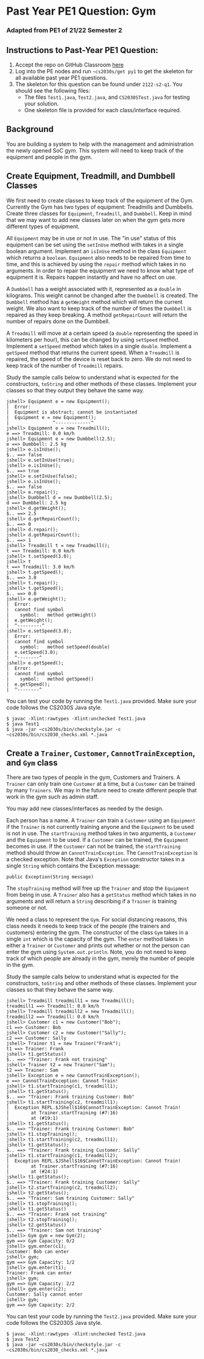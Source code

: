 # Past Year PE1 Question: Gym

### Adapted from PE1 of 21/22 Semester 2

## Instructions to Past-Year PE1 Question:

1. Accept the repo on GitHub Classroom [here](https://classroom.github.com/a/I14UFZpY)
2. Log into the PE nodes and run `~cs2030s/get py1` to get the skeleton for all available past year PE1 questions.
3. The skeleton for this question can be found under `2122-s2-q1`.  You should see the following files:
    - The files `Test1.java`, `Test2.java`, and `CS2030STest.java` for testing your solution.
    - One skeleton file is provided for each class/interface required. 

## Background

You are building a system to help with the management and administration the newly opened SoC gym. This system will need to keep track of the equipment and people in the gym.

## Create Equipment, Treadmill, and Dumbbell Classes

We first need to create classes to keep track of the equipment of the Gym. Currently the Gym has two types of equipment: Treadmills and Dumbbells. Create three classes for `Equipment`, `Treadmill`, and `Dumbbell`. Keep in mind that we may want to add new classes later on when the gym gets more different types of equipment.

All `Equipment` may be in use or not in use. The "in use" status of this equipment can be set using the `setInUse` method with takes in a single boolean argument. Implement an `isInUse` method in the class `Equipment` which returns a `boolean`. `Equipment` also needs to be repaired from time to time, and this is achieved by using the `repair` method which takes in no arguments. In order to repair the equipment we need to know what type of equipment it is. Repairs happen instantly and have no affect on use.

A `Dumbbell` has a weight associated with it, represented as a `double` in kilograms. This weight cannot be changed after the `Dumbbell` is created. The `Dumbbell` method has a `getWeight` method which will return the current weight.  We also want to keep track of the number of times the `Dumbbell` is repaired as they keep breaking. A method `getRepairCount` will return the number of repairs done on the Dumbbell.

A `Treadmill` will move at a certain speed (a `double` representing the speed in kilometers per hour), this can be changed by using `setSpeed` method. Implement a `setSpeed` method which takes in a single `double`. Implement a `getSpeed` method that returns the current speed. When a `Treadmill` is repaired, the speed of the device is reset back to zero. We do not need to keep track of the number of `Treadmill` repairs.

Study the sample calls below to understand what is expected for the constructors, `toString` and other methods of these classes.  Implement your classes so that they output they behave the same way.

```
jshell> Equipment e = new Equipment();
|  Error:
|  Equipment is abstract; cannot be instantiated
|  Equipment e = new Equipment();
|                ^-------------^
jshell> Equipment e = new Treadmill();
e ==> Treadmill: 0.0 km/h
jshell> Equipment e = new Dumbbell(2.5);
e ==> Dumbbell: 2.5 kg
jshell> e.isInUse();
$.. ==> false
jshell> e.setInUse(true);
jshell> e.isInUse();
$.. ==> true
jshell> e.setInUse(false);
jshell> e.isInUse();
$.. ==> false
jshell> e.repair();
jshell> Dumbbell d = new Dumbbell(2.5);
d ==> Dumbbell: 2.5 kg
jshell> d.getWeight();
$.. ==> 2.5
jshell> d.getRepairCount();
$.. ==> 0
jshell> d.repair();
jshell> d.getRepairCount();
$.. ==> 1
jshell> Treadmill t = new Treadmill();
t ==> Treadmill: 0.0 km/h
jshell> t.setSpeed(3.0);
jshell> t
t ==> Treadmill: 3.0 km/h
jshell> t.getSpeed();
$.. ==> 3.0
jshell> t.repair();
jshell> t.getSpeed();
$.. ==> 0.0
jshell> e.getWeight();
|  Error:
|  cannot find symbol
|    symbol:   method getWeight()
|  e.getWeight();
|  ^---------^
jshell> e.setSpeed(3.0);
|  Error:
|  cannot find symbol
|    symbol:   method setSpeed(double)
|  e.setSpeed(3.0);
|  ^--------^
jshell> e.getSpeed();
|  Error:
|  cannot find symbol
|    symbol:   method getSpeed()
|  e.getSpeed();
|  ^--------^
```

You can test your code by running the `Test1.java` provided.  Make sure your code follows the CS2030S Java style.

```
$ javac -Xlint:rawtypes -Xlint:unchecked Test1.java
$ java Test1
$ java -jar ~cs2030s/bin/checkstyle.jar -c ~cs2030s/bin/cs2030_checks.xml *.java
```


## Create a `Trainer`, `Customer`, `CannotTrainException`, and `Gym` class

There are two types of people in the gym, Customers and Trainers. A `Trainer` can only train one `Customer` at a time, but a `Customer` can be trained by many `Trainers`. We may in the future need to create different people that work in the gym such as admin staff.

You may add new classes/interfaces as needed by the design.

Each person has a name. A `Trainer` can train a `Customer` using an `Equipment` if the `Trainer` is not currently training anyone and the `Equipment` to be used is not in use. The `startTraining` method takes in two arguments, a `Customer` and the `Equipment` to be used. If a `Customer` can be trained, the `Equipment` becomes in use. If the `Customer` can not be trained, the `startTraining` method should throw an `CannotTrainException`.  The `CannotTrainException` is a checked exception. Note that Java's `Exception` constructor takes in a single `String` which contains the Exception message:

```
public Exception(String message)
```

The `stopTraining` method will free up the `Trainer` and stop the `Equipment` from being in use. A `Trainer` also has a `getStatus` method which takes in no arguments and will return a `String` describing if a `Trainer` is training someone or not.

We need a class to represent the `Gym`. For social distancing reasons, this class needs it needs to keep track of the people (the trainers and customers) entering the gym. The constructor of the class `Gym` takes in a single `int` which is the capacity of the gym. The `enter` method takes in either a `Trainer` or `Customer` and prints out whether or not the person can enter the gym using `System.out.println`. Note, you do not need to keep track of which people are already in the gym, merely the number of people in the gym.

Study the sample calls below to understand what is expected for the constructors, `toString` and other methods of these classes.  Implement your classes so that they behave the same way.

```
jshell> Treadmill treadmill1 = new Treadmill();
treadmill1 ==> Treadmill: 0.0 km/h
jshell> Treadmill treadmill2 = new Treadmill();
treadmill2 ==> Treadmill: 0.0 km/h
jshell> Customer c1 = new Customer("Bob");
c1 ==> Customer: Bob
jshell> Customer c2 = new Customer("Sally");
c2 ==> Customer: Sally
jshell> Trainer t1 = new Trainer("Frank");
t1 ==> Trainer: Frank
jshell> t1.getStatus()
$.. ==> "Trainer: Frank not training"
jshell> Trainer t2 = new Trainer("Sam");
t2 ==> Trainer: Sam
jshell> Exception e = new CannotTrainException();
e ==> CannotTrainException: Cannot Train!
jshell> t1.startTraining(c1, treadmill1);
jshell> t1.getStatus();
$.. ==> "Trainer: Frank training Customer: Bob"
jshell> t1.startTraining(c2, treadmill1);
|  Exception REPL.$JShell$16$CannotTrainException: Cannot Train!
|        at Trainer.startTraining (#7:16)
|        at (#19:1)
jshell> t1.getStatus();
$.. ==> "Trainer: Frank training Customer: Bob"
jshell> t1.stopTraining();
jshell> t1.startTraining(c2, treadmill1);
jshell> t1.getStatus();
$.. ==> "Trainer: Frank training Customer: Sally"
jshell> t1.startTraining(c1, treadmill2);
|  Exception REPL.$JShell$16$CannotTrainException: Cannot Train!
|        at Trainer.startTraining (#7:16)
|        at (#24:1)
jshell> t1.getStatus();
$.. ==> "Trainer: Frank training Customer: Sally"
jshell> t2.startTraining(c2, treadmill2);
jshell> t2.getStatus();
$.. ==> "Trainer: Sam training Customer: Sally"
jshell> t1.stopTraining();
jshell> t1.getStatus()
$.. ==> "Trainer: Frank not training"
jshell> t2.stopTraining();
jshell> t2.getStatus()
$.. ==> "Trainer: Sam not training"
jshell> Gym gym = new Gym(2);
gym ==> Gym Capacity: 0/2
jshell> gym.enter(c1);
Customer: Bob can enter
jshell> gym;
gym ==> Gym Capacity: 1/2
jshell> gym.enter(t1);
Trainer: Frank can enter
jshell> gym;
gym ==> Gym Capacity: 2/2
jshell> gym.enter(c2);
Customer: Sally cannot enter
jshell> gym;
gym ==> Gym Capacity: 2/2
```

You can test your code by running the `Test2.java` provided.  Make sure your code follows the CS2030S Java style.

```
$ javac -Xlint:rawtypes -Xlint:unchecked Test2.java
$ java Test2
$ java -jar ~cs2030s/bin/checkstyle.jar -c ~cs2030s/bin/cs2030_checks.xml *.java
```

